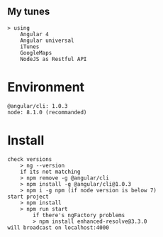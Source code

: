 ## My tunes ##
    > using
        Angular 4
        Angular universal
        iTunes
        GoogleMaps
        NodeJS as Restful API

# Environment
    @angular/cli: 1.0.3
    node: 8.1.0 (recommanded)

# Install
    check versions
        > ng --version
        if its not matching
        > npm remove -g @angular/cli
        > npm install -g @angular/cli@1.0.3
        > npm i -g npm (if node version is below 7)
    start project
        > npm install
        > npm run start
            if there's ngFactory problems
            > npm install enhanced-resolve@3.3.0
    will broadcast on localhost:4000